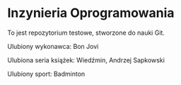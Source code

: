 # Inzynieria Oprogramowania

To jest repozytorium testowe, stworzone do nauki Git.

Ulubiony wykonawca:
Bon Jovi

Ulubiona seria książek:
Wiedźmin, Andrzej Sapkowski


Ulubiony sport:
Badminton




